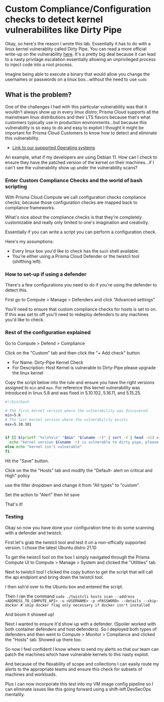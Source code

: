 # Custom Compliance/Configuration checks to detect kernel vulnerabilites like Dirty Pipe

Okay, so here's the reason I wrote this lab. Essentially it has to do with a linux kernel vulnerablity called Dirty Pipe. You can read a more official write-up on the vulnerability [here](https://dirtypipe.cm4all.com/). 
It's a pretty big deal because it can lead to a nasty privilage escalation essentially allowing an unprivileged process to inject code into a root process. 

Imagine being able to execute a binary that would allow you change the usernames or passwords on a linux box...without the need to use `sudo`

## What is the problem? 

One of the challenges I had with this particular vulnerability was that it wouldn't always show up in every linux distro; Prisma Cloud supports all the mainstream linux distributions and their LTS flavors because that's what customers typically use in production environments...but because this vulnerability is so easy to do and easy to exploit I thought it might be important for Prisma Cloud Customers to know how to detect and eliminate this vulnerability. 

* [Link to our supported Operating systems](https://docs.paloaltonetworks.com/prisma/prisma-cloud/prisma-cloud-admin-compute/install/system_requirements.html)

An example, what if my developers are using Debian 11. How can I check to ensure they have the patched version of the kernel on their machines...if I can't see the vulnerability show up under the vulnerability scans?

### Enter Custom Compliance Checks and the world of bash scripting
                                                
With Prisma Cloud Compute we call configuration checks compliance checks; because those configuration checks are mapped back to compliance frameworks. 

What's nice about the compliance checks is that they're completely customizable and really only limited to one's imagination and creativity. 

Essentially if you can write a script you can perform a configuration check. 

Here's my assumptions:

* Every linux box you'd like to check has the `bash` shell available. 
* You're either using a Prisma Cloud Defender or the twistcli tool (shifthing left). 


### How to set-up if using a defender

There's a few configurations you need to do if you're using the defender to detect this. 

First go to Compute > Manage > Defenders and click "Advanced settings" 

You'll need to ensure that custom compliance checks for hosts is set to on. If this was set to off you'll need to redeploy defenders to any machines you'd like to check. 

### Rest of the configuration explained

Go to Compute > Defend > Compliance

Click on the "Custom" tab and then click the "+ Add check" button

* For Name: Dirty-Pipe Kernel Check
* For Description: Host Kernel is vulnerable to Dirty-Pipe please upgrade the linux kernel

Copy the script below into the rule and ensure you have the right versions assigned to `min` and `max`. For reference this kernel vulnerability was introduced in linux 5.8 and was fixed in 5.10.102, 5.16.11, and 5.15.25. 

```bash
#!/bin/bash

# The first kernel version where the vulnerability was discovered
min=5.8
# The last kernel version where the vulnerability exists
max=5.10.101


if [[ $(printf '%s\n%s\n' "$min" "$(uname -r)" | sort -V | head -n1) = $min && $(printf '%s\n%s\n' "$max" "$(uname -r)" | sort -rV | head -n1) = $max ]]; then
  echo "kernel version $(uname -r) is vulnerable to dirty pipe, please upgrade the kernel" & exit 1;
else echo "kernel isn't vulnerable"
fi
```

Hit the "Save" button. 

Click on the the "Hosts" tab and modify the "Default- alert on critical and High" policy

use the filter dropdown and change it from "All types" to "custom". 

Set the action to "Alert" then hit save

That's it!

### Testing

Okay so now you have done your configuration time to do some scanning with a defender and twistcli. 

First let's grab the twistcli tool and test it on a non-offically supported version. I chose the latest Ubuntu distro 21.10

To get the twistcli tool on the box I simply navigated through the Prisma Compute UI to Compute > Manage > System  and clicked the "Utilities" tab

Next to twistcli tool I clicked the copy button to get the script that will call the api endpiont and bring down the twistcli tool. 

I then ssh'd over to the Ubuntu box and entered the script. 

Then I ran the command `sudo ./twistcli hosts scan --address <ADDRESS_TO_COMPUTE_API> -u <USERNAME> -p <PASSWORD> --details --skip-docker # skip docker flag only necessary if docker isn't installed`

And boom it showed up! 

Next I wanted to ensure it'd show up with a defender. (Spoiler worked with both container defenders and host defenders). So I deployed both types of defenders and then went to Compute > Monitor > Compliance and clicked the "Hosts" tab. Showed up there too. 

So now I feel confident I know where to send my alerts so that our team can patch the machines which have vulnerable kernels to this nasty exploit. 

And because of the flexability of scope and collections I can easily route my alerts to the appropriate teams and ensure this check for subsets of machines and workloads. 

Plus I can now incorporate this test into my VM image config pipeline so I can eliminate issues like this going forward using a shift-left DevSecOps mentality. 



